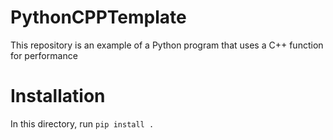 # PythonCPPTemplate
This repository is an example of a Python program that uses a C++ function for performance


# Installation

In this directory, run `pip install .`